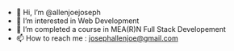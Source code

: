 - 👋 Hi, I’m @allenjoejoseph
- 👀 I’m interested in Web Development
- 🌱 I’m completed a course in MEA(R)N Full Stack Developement
- 📫 How to reach me : josephallenjoe@gmail.com

<!---
magicfiesta/magicfiesta is a ✨ special ✨ repository because its `README.md` (this file) appears on your GitHub profile.
You can click the Preview link to take a look at your changes.
--->
